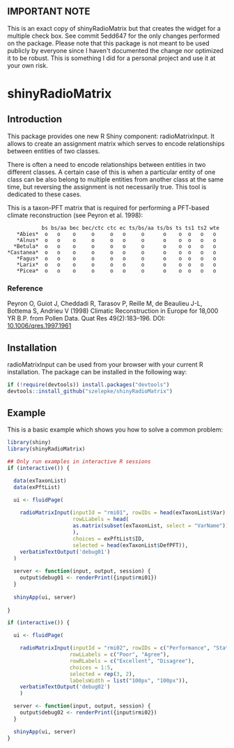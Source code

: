 ## IMPORTANT NOTE

This is an exact copy of shinyRadioMatrix but that creates the widget for a multiple check box. See commit 5edd647 for the only changes performed on the package. Please note that this package is not meant to be used publicly by everyone since I haven't documented the change nor optimized it to be robust. This is something I did for a personal project and use it at your own risk.


# shinyRadioMatrix

## Introduction

This package provides one new R Shiny component: radioMatrixInput. It allows to create an assignment matrix which serves to encode relationships between entities of two classes.

There is often a need to encode relationships between entities in two different classes. A certain case of this is when a particular entity of one class can be also belong to multiple entities from another class at the same time, but reversing the assignment is not necessarily true. This tool is dedicated to these cases.

This is a taxon-PFT matrix that is required for performing a PFT-based climate reconstruction (see Peyron et al. 1998):

               bs bs/aa bec bec/ctc ctc ec ts/bs/aa ts/bs ts ts1 ts2 wte
       *Abies*  o   o    o     o     o   o     o      o    o  o   o   o
       *Alnus*  o   o    o     o     o   o     o      o    o  o   o   o
      *Betula*  o   o    o     o     o   o     o      o    o  o   o   o
    *Castanea*  o   o    o     o     o   o     o      o    o  o   o   o
       *Fagus*  o   o    o     o     o   o     o      o    o  o   o   o
       *Larix*  o   o    o     o     o   o     o      o    o  o   o   o
       *Picea*  o   o    o     o     o   o     o      o    o  o   o   o
      

### Reference

Peyron O, Guiot J, Cheddadi R, Tarasov P, Reille M, de Beaulieu J-L, Bottema S, Andrieu V (1998) Climatic Reconstruction in Europe for 18,000 YR B.P. from Pollen Data. Quat Res 49(2):183–196. DOI: [10.1006/qres.1997.1961](https://www.cambridge.org/core/journals/quaternary-research/article/abs/climatic-reconstruction-in-europe-for-18000-yr-bp-from-pollen-data/DD0EEDC0186456AC8ED1E3937EC9239E)

## Installation

radioMatrixInput can be used from your browser with your current R installation. The package can be installed in the following way:

``` r
if (!require(devtools)) install.packages("devtools")
devtools::install_github("szelepke/shinyRadioMatrix")
```


## Example

This is a basic example which shows you how to solve a common problem:

``` r
library(shiny)
library(shinyRadioMatrix)

## Only run examples in interactive R sessions
if (interactive()) {

  data(exTaxonList)
  data(exPftList)

  ui <- fluidPage(
        
    radioMatrixInput(inputId = "rmi01", rowIDs = head(exTaxonList$Var), 
                     rowLLabels = head(
                     as.matrix(subset(exTaxonList, select = "VarName"))
                     ), 
                     choices = exPftList$ID, 
                     selected = head(exTaxonList$DefPFT)), 
    verbatimTextOutput('debug01')
  )
    
  server <- function(input, output, session) { 
    output$debug01 <- renderPrint({input$rmi01})
  }
    
  shinyApp(ui, server)
    
}

if (interactive()) {

  ui <- fluidPage(

    radioMatrixInput(inputId = "rmi02", rowIDs = c("Performance", "Statement A"),
                    rowLLabels = c("Poor", "Agree"), 
                    rowRLabels = c("Excellent", "Disagree"),
                    choices = 1:5,
                    selected = rep(3, 2),
                    labelsWidth = list("100px", "100px")),
    verbatimTextOutput('debug02')
    )

  server <- function(input, output, session) {
    output$debug02 <- renderPrint({input$rmi02})
  }

  shinyApp(ui, server)
}
```
